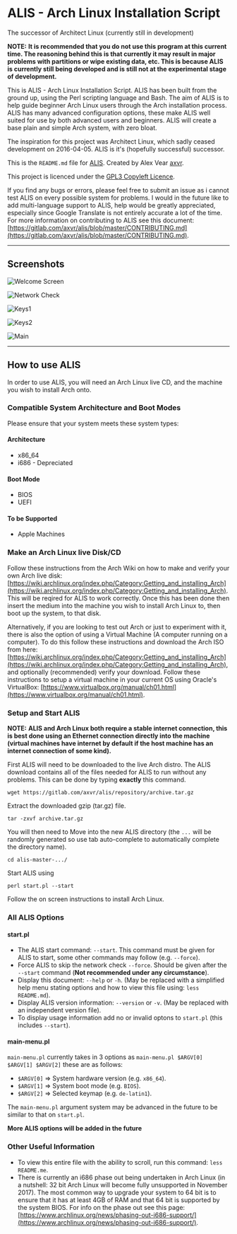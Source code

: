 # ALIS - Arch Linux Installation Script

The successor of Architect Linux (currently still in development)

**NOTE:**
**It is recommended that you do not use this program at this current time. The reasoning behind this is that currently it may result in major problems with partitions or wipe existing data, etc. This is because ALIS is currently still being developed and is still not at the experimental stage of development.**

This is ALIS - Arch Linux Installation Script. ALIS has been built from the ground up, using the Perl scripting language and Bash. The aim of ALIS is to help guide beginner Arch Linux users through the Arch installation process. ALIS has many advanced configuration options, these make ALIS well suited for use by both advanced users and beginners. ALIS will create a base plain and simple Arch system, with zero bloat.

The inspiration for this project was Architect Linux, which sadly ceased development on 2016-04-05. ALIS is it's (hopefully successful) successor.

This is the ``README.md`` file for [ALIS](https://gitlab.com/axvr/alis). Created by Alex Vear [axvr](https://gitlab.com/axvr).

This project is licenced under the [GPL3 Copyleft Licence](https://gitlab.com/axvr/alis/blob/master/LICENCE).

If you find any bugs or errors, please feel free to submit an issue as i cannot test ALIS on every possible system for problems. I would in the future like to add multi-language support to ALIS, help would be greatly appreciated, especially since Google Translate is not entirely accurate a lot of the time. For more information on contributing to ALIS see this document: [https://gitlab.com/axvr/alis/blob/master/CONTRIBUTING.md](https://gitlab.com/axvr/alis/blob/master/CONTRIBUTING.md).

---

## Screenshots

![Welcome Screen](screenshots/001-alis-welcome-screen.png)

![Network Check](screenshots/003-alis-network-check.png)

![Keys1](screenshots/005-alis-keys1.png)

![Keys2](screenshots/006-alis-keys2.png)

![Main](screenshots/007-alis-main-main.png)

---

## How to use ALIS

In order to use ALIS, you will need an Arch Linux live CD, and the machine you wish to install Arch onto.

### Compatible System Architecture and Boot Modes

Please ensure that your system meets these system types:

#### Architecture

* x86_64
* i686 - Depreciated

#### Boot Mode

* BIOS
* UEFI

#### To be Supported

* Apple Machines

### Make an Arch Linux live Disk/CD

Follow these instructions from the Arch Wiki on how to make and verify your own Arch live disk: [https://wiki.archlinux.org/index.php/Category:Getting_and_installing_Arch](https://wiki.archlinux.org/index.php/Category:Getting_and_installing_Arch). This will be reqired for ALIS to work correctly. Once this has been done then insert the medium into the machine you wish to install Arch Linux to, then boot up the system, to that disk.

Alternatively, if you are looking to test out Arch or just to experiment with it, there is also the option of using a Virtual Machine (A computer running on a computer). To do this follow these instructions and download the Arch ISO from here: [https://wiki.archlinux.org/index.php/Category:Getting_and_installing_Arch](https://wiki.archlinux.org/index.php/Category:Getting_and_installing_Arch), and optionally (recommended) verify your download. Follow these instructions to setup a virtual machine in your current OS using Oracle's VirtualBox: [https://www.virtualbox.org/manual/ch01.html](https://www.virtualbox.org/manual/ch01.html).

### Setup and Start ALIS

**NOTE:**
**ALIS and Arch Linux both require a stable internet connection, this is best done using an Ethernet connection directly into the machine (virtual machines have internet by default if the host machine has an internet connection of some kind).**

First ALIS will need to be downloaded to the live Arch distro. The ALIS download contains all of the files needed for ALIS to run without any problems. This can be done by typing **exactly** this command.

``wget https://gitlab.com/axvr/alis/repository/archive.tar.gz``

Extract the downloaded gzip (tar.gz) file.

``tar -zxvf archive.tar.gz``

You will then need to Move into the new ALIS directory (the ``...`` will be randomly generated so use tab auto-complete to automatically complete the directory name).

``cd alis-master-.../``

Start ALIS using

``perl start.pl --start``

Follow the on screen instructions to install Arch Linux.

### All ALIS Options

#### start.pl

* The ALIS start command: ``--start``. This command must be given for ALIS to start, some other commands may follow (e.g. ``--force``).
* Force ALIS to skip the network check ``--force``. Should be given after the ``--start`` command (**Not recommended under any circumstance**).
* Display this document: ``--help`` or ``-h``. (May be replaced with a simplified help menu stating options and how to view this file using: ``less README.md``).
* Display ALIS version information: ``--version`` or ``-v``. (May be replaced with an independent version file).
* To display usage information add no or invalid optons to ``start.pl`` (this includes ``--start``).

#### main-menu.pl

``main-menu.pl`` currently takes in 3 options as ``main-menu.pl $ARGV[0] $ARGV[1] $ARGV[2]`` these are as follows:

* ``$ARGV[0]`` => System hardware version (e.g. ``x86_64``).
* ``$ARGV[1]`` => System boot mode (e.g. ``BIOS``).
* ``$ARGV[2]`` => Selected keymap (e.g. ``de-latin1``).

The ``main-menu.pl`` argument system may be advanced in the future to be similar to that on ``start.pl``.

**More ALIS options will be added in the future**

### Other Useful Information

* To view this entire file with the ability to scroll, run this command: ``less README.me``.
* There is currently an i686 phase out being undertaken in Arch Linux (in a nutshell: 32 bit Arch Linux will become fully unsupported in November 2017). The most common way to upgrade your system to 64 bit is to ensure that it has at least 4GB of RAM and that 64 bit is supported by the system BIOS. For info on the phase out see this page: [https://www.archlinux.org/news/phasing-out-i686-support/](https://www.archlinux.org/news/phasing-out-i686-support/).
